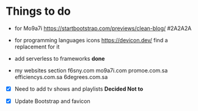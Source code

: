# Things to do

* for Mo9a7i
  <https://startbootstrap.com/previews/clean-blog/>
  #2A2A2A
* for programming languages icons
  <https://devicon.dev/>   find a replacement for it

* add serverless to frameworks **done**

* my websites section
  f6sny.com
  mo9a7i.com
  promoe.com.sa
  efficiencys.com.sa
  6degrees.com.sa

* [x] Need to add tv shows and playlists __Decided Not to__

* [x] Update Bootstrap and favicon